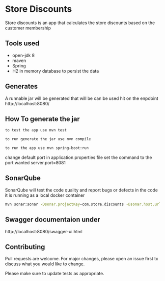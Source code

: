 # Store Discounts

Store discounts is an app that calculates the store discounts based on the customer membership

## Tools used

- open-jdk 8
- maven
- Spring
- H2 in memory database to persist the data

## Generates
A runnable jar will be generated that will be can be used hit on the enpdoint http://localhost:8080/

## How To generate the jar
```bash
to test the app use mvn test
```

```bash
to run generate the jar use mvn compile
```

```bash
to run the app use mvn spring-boot:run
```
change default port in application.properties file set the command to the port wanted server.port=8081

## SonarQube
SonarQube will test the code quality and report bugs or defects in the code it is running as a local docker container 

```bash
mvn sonar:sonar -Dsonar.projectKey=com.store.discounts -Dsonar.host.url=http://localhost:9000 -Dsonar.login=d7c4a871f46591a44eae70c3e48401a59b9f0d5c
```
## Swagger documentaion under
http://localhost:8080/swagger-ui.html

## Contributing
Pull requests are welcome. For major changes, please open an issue first to discuss what you would like to change.

Please make sure to update tests as appropriate.


